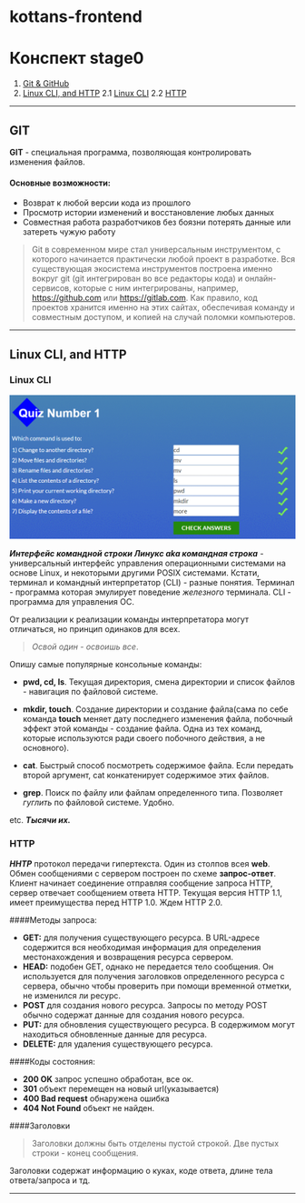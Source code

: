 # kottans-frontend
# Конспект stage0
1. [Git & GitHub](#git)
2. [Linux CLI, and HTTP](#linux-cli-and-http)
  2.1 [Linux CLI](#linux-cli)
  2.2 [HTTP](#http)

----

## GIT

**GIT** - специальная программа, позволяющая контролировать изменения файлов.

#### Основные возможности:

* Возврат к любой версии кода из прошлого
* Просмотр истории изменений и восстановление любых данных
* Совместная работа разработчиков без боязни потерять данные или затереть чужую работу

> Git в современном мире стал универсальным инструментом, с которого начинается практически любой проект в разработке. Вся существующая экосистема инструментов построена именно вокруг git (git интегрирован во все редакторы кода) и онлайн-сервисов, которые с ним интегрированы, например, https://github.com или https://gitlab.com. Как правило, код проектов хранится именно на этих сайтах, обеспечивая команду и совместным доступом, и копией на случай поломки компьютеров.

****

## Linux CLI, and HTTP

### Linux CLI

![Image alt text](./task_linux_cli/progress.gif)

***Интерфейс командной строки Линукс aka командная строка*** - универсальный интерфейс управления операционными системами на основе Linux, и некоторыми другими POSIX системами. Кстати, терминал и командный интерпретатор (CLI) - разные понятия. Терминал - программа которая эмулирует поведение *железного* терминала.
CLI - программа для управления ОС.

От реализации к реализации команды интерпретатора могут отличаться, но принцип одинаков для всех.

> *Освой один - освоишь все*.

Опишу самые популярные консольные команды:

* **pwd, cd, ls**. Текущая директория, смена директории и список файлов - навигация по файловой системе.

* **mkdir, touch**. Создание директории и создание файла(сама по себе команда **touch** меняет дату последнего изменения файла, побочный эффект этой команды - создание файла. Одна из тех команд, которые используются ради своего побочного действия, а не основного).

* **cat**. Быстрый способ посмотреть содержимое файла. Если передать второй аргумент, cat конкатенирует содержимое этих файлов.

* **grep**. Поиск по файлу или файлам определенного типа. Позволяет *гуглить* по файловой системе. Удобно.

etc. ***Тысячи их.***

### HTTP

***HHTP*** протокол передачи гипертекста. Один из столпов всея **web**. Обмен сообщениями с сервером построен по схеме **запрос-ответ**. Клиент начинает соединение отправляя сообщение запроса HTTP, сервер отвечает сообщением ответа HTTP. Текущая версия HTTP 1.1, имеет преимущества перед HTTP 1.0. Ждем HTTP 2.0.

####Методы запроса:

* **GET:** для получения существующего ресурса.  В URL-адресе содержится вся необходимая информация для определения местонахождения и возвращения ресурса сервером.
* **HEAD:** подобен GET, однако не передается тело сообщения. Он используется для получения заголовков определенного ресурса с сервера, обычно чтобы проверить при помощи временной отметки, не изменился ли ресурс.
* **POST** для создания нового ресурса. Запросы по методу POST обычно содержат данные для создания нового ресурса.
* **PUT:** для обновления существующего ресурса. В содержимом могут находиться обновленные данные для ресурса.
* **DELETE:** для удаления существующего ресурса.

####Коды состояния:

* **200 OK** запрос успешно обработан, все ок.
* **301** объект перемещен на новый url(указывается)
* **400 Bad request** обнаружена ошибка
* **404 Not Found**  объект не найден.

####Заголовки

> Заголовки должны быть отделены пустой строкой. Две пустых строки - конец сообщения.

Заголовки содержат информацию о куках, коде ответа, длине тела ответа/запроса и тд.

****